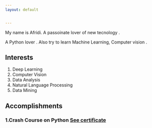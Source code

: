 ```yaml
---
layout: default


---
```


My name is Afridi. A passoinate lover of new tecnology .

A Python lover . Also try to learn Machine Learning, Computer vision .
## Interests
1. Deep Learning
2. Computer Vision
3. Data Analysis
4. Natural Language Processing
5. Data Mining

## Accomplishments
### 1.Crash Course on Python [See certificate](/https://www.coursera.org/account/accomplishments/certificate/MNJ4QBEA2E9K)
